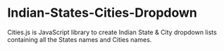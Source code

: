 # Indian-States-Cities-Dropdown

Cities.js is JavaScript library to create Indian State & City dropdown lists containing all the States names and Cities names.
